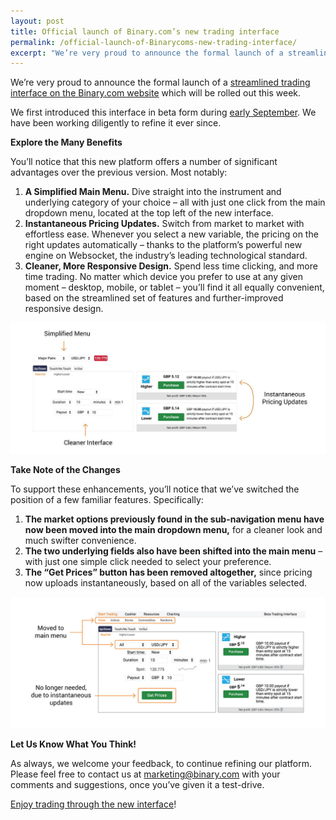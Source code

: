 ```yaml
---
layout: post
title: Official launch of Binary.com’s new trading interface
permalink: /official-launch-of-Binarycoms-new-trading-interface/
excerpt: "We’re very proud to announce the formal launch of a streamlined trading interface on the Binary.com website which will be rolled out..."  
---
```



We’re very proud to announce the formal launch of a [streamlined trading interface on the Binary.com website](https://www.binary.com/trading?l=EN&utm_source=blog&utm_medium=social&utm_content=EN&utm_campaign=whatsnew) which will be rolled out this week.  

We first introduced this interface in beta form during [early September](https://www.binary.com/trading?l=EN&utm_source=blog&utm_medium=social&utm_content=EN&utm_campaign=whatsnew). We have been working diligently to refine it ever since.
<br>


**Explore the Many Benefits**

You’ll notice that this new platform offers a number of significant advantages over the previous version.  Most notably:

1. **A Simplified Main Menu.**  Dive straight into the instrument and underlying category of your choice – all with just one click from the main dropdown menu, located at the top left of the new interface. 
2. **Instantaneous Pricing Updates.**  Switch from market to market with effortless ease. Whenever you select a new variable, the pricing on the right updates automatically – thanks to the platform’s powerful new engine on Websocket, the industry’s leading technological standard.
3. **Cleaner, More Responsive Design.**  Spend less time clicking, and more time trading.  No matter which device you prefer to use at any given moment – desktop, mobile, or tablet – you’ll find it all equally convenient, based on the streamlined set of features and further-improved responsive design. 

![](/images/newinterface-1.jpg)
<br>



**Take Note of the Changes**

To support these enhancements, you’ll notice that we’ve switched the position of a few familiar features.  Specifically:

1. **The market options previously found in the sub-navigation menu have now been moved into the main dropdown menu,** for a cleaner look and much swifter convenience.
2. **The two underlying fields also have been shifted into the main menu** – with just one simple click needed to select your preference.
3. **The “Get Prices” button has been removed altogether,** since pricing now uploads instantaneously, based on all of the variables selected. 

![](/images/newinterface-2.jpg)
<br>

**Let Us Know What You Think!**



 As always, we welcome your feedback, to continue refining our platform.  Please feel free to contact us at [marketing@binary.com](mailto:marketing@binary.com) with your comments and suggestions, once you’ve given it a test-drive.

[Enjoy trading through the new interface](https://www.binary.com/trading?l=EN&utm_source=blog&utm_medium=social&utm_content=EN&utm_campaign=whatsnew)!





